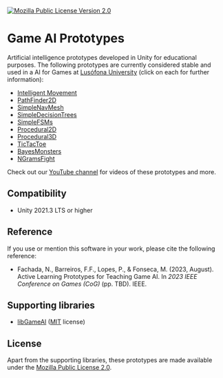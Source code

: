[![Mozilla Public License Version 2.0](https://img.shields.io/badge/license-MPLv2-yellowgreen.svg)](https://opensource.org/license/mpl-2-0/)

# Game AI Prototypes

Artificial intelligence prototypes developed in Unity for educational purposes.
The following prototypes are currently considered stable and used in a AI for
Games at [Lusófona University] (click on each for further information):

- [Intelligent Movement](IntelligentMovement)
- [PathFinder2D](PathFinder2D)
- [SimpleNavMesh](SimpleNavMesh)
- [SimpleDecisionTrees](SimpleDecisionTrees)
- [SimpleFSMs](SimpleFSMs)
- [Procedural2D](Procedural2D)
- [Procedural3D](Procedural3D)
- [TicTacToe](TicTacToe)
- [BayesMonsters](BayesMonsters)
- [NGramsFight](NGramsFight)

Check out our [YouTube channel] for videos of these prototypes and more.

## Compatibility

- Unity 2021.3 LTS or higher

## Reference

If you use or mention this software in your work, please cite the following
reference:

- Fachada, N., Barreiros, F.F., Lopes, P., & Fonseca, M. (2023, August).
  Active Learning Prototypes for Teaching Game AI. In *2023 IEEE Conference on
  Games (CoG)* (pp. TBD). IEEE.

## Supporting libraries

- [libGameAI] ([MIT] license)

## License

Apart from the supporting libraries, these prototypes are made available under
the [Mozilla Public License 2.0](LICENSE).

[Lusófona University]:https://www.ulusofona.pt/
[LibGameAI]:https://github.com/nunofachada/libgameai
[MIT]:https://opensource.org/license/mit/
[YouTube channel]:https://www.youtube.com/@ActiveLearningAI4Games-oz9tf